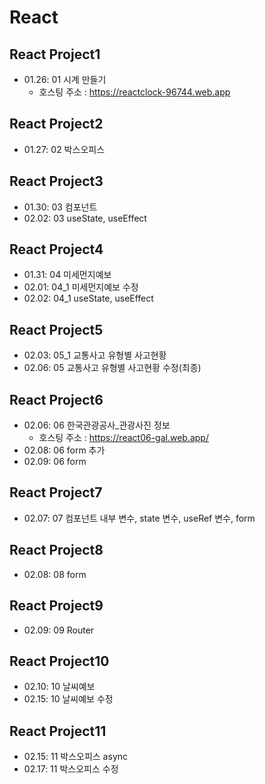 # React
## React Project1
+ 01.26: 01 시계 만들기 
  - 호스팅 주소 : https://reactclock-96744.web.app
## React Project2
+ 01.27: 02 박스오피스
## React Project3
+ 01.30: 03 컴포넌트 
+ 02.02: 03 useState, useEffect
## React Project4
+ 01.31: 04 미세먼지예보
+ 02.01: 04_1 미세먼지예보 수정
+ 02.02: 04_1 useState, useEffect
## React Project5
+ 02.03: 05_1 교통사고 유형별 사고현황
+ 02.06: 05 교통사고 유형별 사고현황 수정(최종)
## React Project6
+ 02.06: 06 한국관광공사_관광사진 정보
  - 호스팅 주소 : https://react06-gal.web.app/
+ 02.08: 06 form 추가
+ 02.09: 06 form
## React Project7
+ 02.07: 07 컴포넌트 내부 변수, state 변수, useRef 변수, form
## React Project8
+ 02.08: 08 form 
## React Project9
+ 02.09: 09 Router
## React Project10
+ 02.10: 10 날씨예보
+ 02.15: 10 날씨예보 수정
## React Project11
+ 02.15: 11 박스오피스 async
+ 02.17: 11 박스오피스 수정